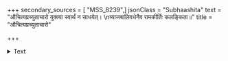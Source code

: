 +++
secondary_sources = [ "MSS_8239",]
jsonClass = "Subhaashita"
text = "औचित्यप्रच्युताचारो युक्त्या स्वार्थं न साधयेत्।  \nव्याजबालिवधेनैव रामकीर्तिः कलङ्किता॥"
title = "औचित्यप्रच्युताचारो"

+++

<details><summary>Text</summary>

औचित्यप्रच्युताचारो युक्त्या स्वार्थं न साधयेत्।  
व्याजबालिवधेनैव रामकीर्तिः कलङ्किता॥
</details>
